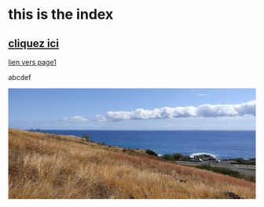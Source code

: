 # this is the index
[cliquez ici](essai1.md)
---------
[lien vers page1](dossier/page1.md)

 abcdef
 
![img](IMG_20210901_104200.jpg)
